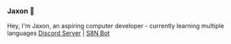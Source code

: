 ###  Jaxon 👋
Hey, I'm Jaxon, an aspiring computer developer - currently learning multiple languages
[Discord Server](https://dsc.gg/andro) | [S8N Bot](https://s8n.live/)
